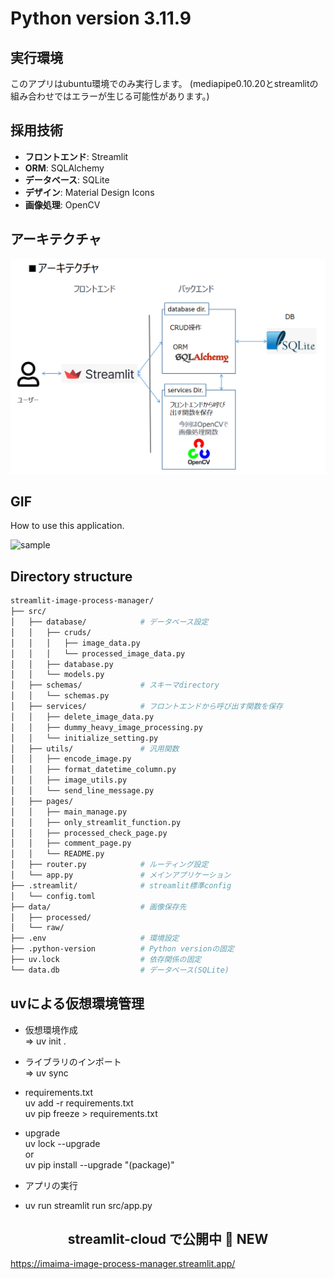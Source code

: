 # Python version 3.11.9

## 実行環境
このアプリはubuntu環境でのみ実行します。
(mediapipe0.10.20とstreamlitの組み合わせではエラーが生じる可能性があります。)

## 採用技術

- **フロントエンド**: Streamlit
- **ORM**: SQLAlchemy
- **データベース**: SQLite
- **デザイン**: Material Design Icons
- **画像処理**: OpenCV

## アーキテクチャ

![アーキテクチャ](docs/ST-IPM-architecture.png)

## GIF

How to use this application.

<img src="./docs/sample_video.gif" alt="sample" style="height:500px;">

## Directory structure

```bash
streamlit-image-process-manager/
├── src/
│   ├── database/            # データベース設定
│   │   ├── cruds/
│   │   │   ├── image_data.py
│   │   │   └── processed_image_data.py
│   │   ├── database.py
│   │   └── models.py
│   ├── schemas/             # スキーマdirectory
│   │   └── schemas.py
│   ├── services/            # フロントエンドから呼び出す関数を保存
│   │   ├── delete_image_data.py
│   │   ├── dummy_heavy_image_processing.py
│   │   └── initialize_setting.py
│   ├── utils/               # 汎用関数
│   │   ├── encode_image.py
│   │   ├── format_datetime_column.py
│   │   ├── image_utils.py
│   │   └── send_line_message.py
│   ├── pages/
│   │   ├── main_manage.py
│   │   ├── only_streamlit_function.py
│   │   ├── processed_check_page.py
│   │   ├── comment_page.py
│   │   └── README.py
│   ├── router.py            # ルーティング設定
│   └── app.py               # メインアプリケーション
├── .streamlit/              # streamlit標準config
│   └── config.toml
├── data/                    # 画像保存先
│   ├── processed/
│   └── raw/
├── .env                     # 環境設定
├── .python-version          # Python versionの固定
├── uv.lock                  # 依存関係の固定
└── data.db                  # データベース(SQLite)
```

## uvによる仮想環境管理

- 仮想環境作成<br>
  => uv init .<br>

- ライブラリのインポート<br>
  => uv sync<br>

- requirements.txt<br>
  uv add -r requirements.txt<br>
  uv pip freeze > requirements.txt<br>

- upgrade<br>
 uv lock --upgrade<br>
  or<br>
 uv pip install --upgrade "(package)" <br>

- アプリの実行<br>
- uv run streamlit run src/app.py

## <div align="center">streamlit-cloud で公開中 🚀 NEW</div>

https://imaima-image-process-manager.streamlit.app/
